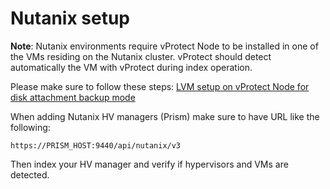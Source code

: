 # Nutanix setup

**Note**: Nutanix environments require vProtect Node to be installed in one of the VMs residing on the Nutanix cluster. vProtect should detect automatically the VM with vProtect during index operation.

Please make sure to follow these steps: [LVM setup on vProtect Node for disk attachment backup mode](../setup_lvm.md)

When adding Nutanix HV managers \(Prism\) make sure to have URL like the following:

```text
https://PRISM_HOST:9440/api/nutanix/v3
```

Then index your HV manager and verify if hypervisors and VMs are detected.

